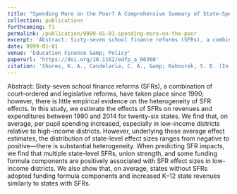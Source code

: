 ```yaml
---
title: "Spending More on the Poor? A Comprehensive Summary of State-Specific Responses to School Finance Reforms from 1990-2014"
collection: publications
forthcoming: f1
permalink: /publication/9999-01-01-spending-more-on-the-poor
excerpt: 'Abstract: Sixty-seven school finance reforms (SFRs), a combination of court-ordered and legislative reforms, have taken place since 1990; however, there is little empirical evidence on the heterogeneity of SFR effects. In this study, we estimate the effects of SFRs on revenues and expenditures between 1990 and 2014 for twenty-six states. We find that, on average, per pupil spending increased, especially in low-income districts relative to high-income districts. However, underlying these average effect estimates, the distribution of state-level effect sizes ranges from negative to positive—there is substantial heterogeneity. When predicting SFR impacts, we find that multiple state-level SFRs, union strength, and some funding formula components are positively associated with SFR effect sizes in low-income districts. We also show that, on average, states without SFRs adopted funding formula components and increased K–12 state revenues similarly to states with SFRs.'
date: 9999-01-01
venue: 'Education Finance &amp; Policy'
paperurl: 'https://doi.org/10.1162/edfp_a_00360'
citation: 'Shores, K. A., Candelaria, C. A., &amp; Kabourek, S. E. (In Press). Spending More on the Poor? A Comprehensive Summary of State-Specific Responses to School Finance Reforms from 1990–2014. <I>Education Finance &amp; Policy</I>.'
---
```

Abstract: Sixty-seven school finance reforms (SFRs), a combination of court-ordered and legislative reforms, have taken place since 1990; however, there is little empirical evidence on the heterogeneity of SFR effects. In this study, we estimate the effects of SFRs on revenues and expenditures between 1990 and 2014 for twenty-six states. We find that, on average, per pupil spending increased, especially in low-income districts relative to high-income districts. However, underlying these average effect estimates, the distribution of state-level effect sizes ranges from negative to positive—there is substantial heterogeneity. When predicting SFR impacts, we find that multiple state-level SFRs, union strength, and some funding formula components are positively associated with SFR effect sizes in low-income districts. We also show that, on average, states without SFRs adopted funding formula components and increased K–12 state revenues similarly to states with SFRs.
